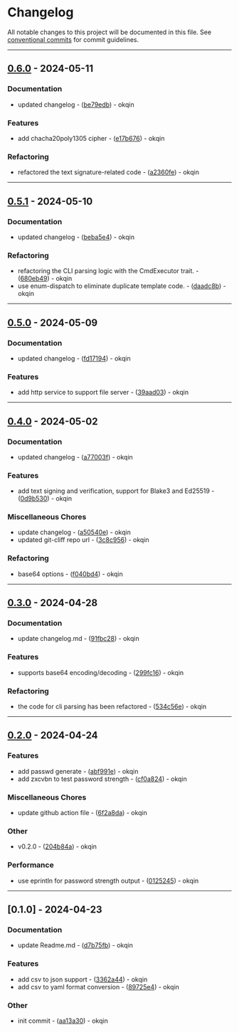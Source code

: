 # Changelog

All notable changes to this project will be documented in this file. See [conventional commits](https://www.conventionalcommits.org/) for commit guidelines.

---
## [0.6.0](https://github.com/okqin/rcli/compare/v0.5.1..v0.6.0) - 2024-05-11

### Documentation

- updated changelog - ([be79edb](https://github.com/okqin/rcli/commit/be79edbd75ea963100d946ee7d6d9d853766a817)) - okqin

### Features

- add chacha20poly1305 cipher - ([e17b676](https://github.com/okqin/rcli/commit/e17b67619480563a0ceb73f8ac4ff5e6b118b634)) - okqin

### Refactoring

- refactored the text signature-related code - ([a2360fe](https://github.com/okqin/rcli/commit/a2360fea91853323b77202444bf027215805576b)) - okqin

---
## [0.5.1](https://github.com/okqin/rcli/compare/v0.5.0..v0.5.1) - 2024-05-10

### Documentation

- updated changelog - ([beba5e4](https://github.com/okqin/rcli/commit/beba5e440a68b2585c4ba6ab0c22857173570731)) - okqin

### Refactoring

- refactoring the CLI parsing logic with the CmdExecutor trait. - ([680eb49](https://github.com/okqin/rcli/commit/680eb4976758824eff88c16267a302c368f4ee6c)) - okqin
- use enum-dispatch to eliminate duplicate template code. - ([daadc8b](https://github.com/okqin/rcli/commit/daadc8b7bfb88047163a39a14bbb7d7fa27fb446)) - okqin

---
## [0.5.0](https://github.com/okqin/rcli/compare/v0.4.0..v0.5.0) - 2024-05-09

### Documentation

- updated changelog - ([fd17194](https://github.com/okqin/rcli/commit/fd17194b1827794a879898fc0c3d8ccf4d3de8de)) - okqin

### Features

- add http service to support file server - ([39aad03](https://github.com/okqin/rcli/commit/39aad0300d80c9b0b4fb3afa28c5f4551187e8d3)) - okqin

---
## [0.4.0](https://github.com/okqin/rcli/compare/v0.3.0..v0.4.0) - 2024-05-02

### Documentation

- updated changelog - ([a77003f](https://github.com/okqin/rcli/commit/a77003f38b6cdfe811a8a33df4504a91c52f1edd)) - okqin

### Features

- add text signing and verification, support for Blake3 and Ed25519 - ([0d9b530](https://github.com/okqin/rcli/commit/0d9b5307dc6616586f0c20d9bdd1c67967bf6006)) - okqin

### Miscellaneous Chores

- update changelog - ([a50540e](https://github.com/okqin/rcli/commit/a50540e3363ec67a0413e7ff8e8d38b149554067)) - okqin
- updated git-cliff repo url - ([3c8c956](https://github.com/okqin/rcli/commit/3c8c956ff6d20ec774a74c7f62e70fcf23c1b0e2)) - okqin

### Refactoring

- base64 options - ([f040bd4](https://github.com/okqin/rcli/commit/f040bd452ba9bba94d4aaeda99f86267e5abebf6)) - okqin

---
## [0.3.0](https://github.com/okqin/rcli/compare/v0.2.0..v0.3.0) - 2024-04-28

### Documentation

- update changelog.md - ([91fbc28](https://github.com/okqin/rcli/commit/91fbc28f8f2cccb79427a5ebf376a2281cbb1732)) - okqin

### Features

- supports base64 encoding/decoding - ([299fc16](https://github.com/okqin/rcli/commit/299fc169b8a94a46a3bb57e029560a88e7db9bed)) - okqin

### Refactoring

- the code for cli parsing has been refactored - ([534c56e](https://github.com/okqin/rcli/commit/534c56eb238fb2e8ee95f23907366f7152439113)) - okqin

---
## [0.2.0](https://github.com/okqin/rcli/compare/v0.1.0..v0.2.0) - 2024-04-24

### Features

- add passwd generate - ([abf991e](https://github.com/okqin/rcli/commit/abf991eda900adc698c5a02c018c9855e494b9be)) - okqin
- add zxcvbn to test password strength - ([cf0a824](https://github.com/okqin/rcli/commit/cf0a8249ff4d05607d85d9ad8da366185333af06)) - okqin

### Miscellaneous Chores

- update github action file - ([6f2a8da](https://github.com/okqin/rcli/commit/6f2a8da1c8b36b1ab6703cb45453d3ba0c1760f5)) - okqin

### Other

- v0.2.0 - ([204b84a](https://github.com/okqin/rcli/commit/204b84a44084e9142f04e8288790a5165971aae4)) - okqin

### Performance

- use eprintln for password strength output - ([0125245](https://github.com/okqin/rcli/commit/0125245ac46a2f2565c4156c748a0eb2e326ebf2)) - okqin

---
## [0.1.0] - 2024-04-23

### Documentation

- update Readme.md - ([d7b75fb](https://github.com/okqin/rcli/commit/d7b75fb4a0d7b909f2c57fba6a47f0f4a5f3ec2b)) - okqin

### Features

- add csv to json support - ([3362a44](https://github.com/okqin/rcli/commit/3362a44a060ac692f65584af622b2f8b15172bf7)) - okqin
- add csv to yaml format conversion - ([89725e4](https://github.com/okqin/rcli/commit/89725e4abf44b5a7762356f9ff1d76ec6c61ad57)) - okqin

### Other

- init commit - ([aa13a30](https://github.com/okqin/rcli/commit/aa13a305fe500bab2cb8658f1e2b8ed74719fca8)) - okqin

<!-- generated by git-cliff -->

